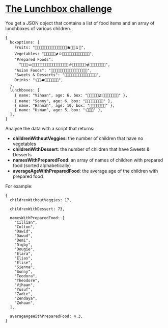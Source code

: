 # [The Lunchbox challenge](https://devrel.wearedevelopers.com/code100-puzzles/028-lunchbox/)

You get a JSON object that contains a list of food items and an array of lunchboxes of various children.

```
{
  boxoptions: {
    Fruits: "🍇🍈🍉🍊🍋🍌🍍🥭🍎🍏🍐🍑🍒🍓🫐🥝🍅🫒🥥",
    Vegetables: "🥑🍆🥔🥕🌽🌶️🫑🥒🥬🥦🧄🧅🥜🫘🌰🫚🫛🍄‍🟫",
    "Prepared Foods":
      "🍞🥐🥖🫓🥨🥯🥞🧇🧀🍖🍗🥩🥓🍔🍟🍕🌭🥪🌮🌯🫔🥙🧆🥚🍳🥘🍲🫕🥣🥗🍿🧈🧂🥫🍝",
    "Asian Foods": "🍱🍘🍙🍚🍛🍜🍠🍢🍣🍤🍥🥮🍡🥟🥠🥡",
    "Sweets & Desserts": "🍦🍧🍨🍩🍪🎂🍰🧁🥧🍫🍬🍭🍮🍯",
    Drinks: "💧🍼🥛🫖🍺🥃🥤🧋🧃🧉",
  },
  lunchboxes: [
    { name: "Vihaan", age: 6, box: "🥓🍼🍖💧🥛🫒🍙🍮🍙🍑🥓🍚🥭" },
    { name: "Sonny", age: 6, box: "🥦🥙🍫🧉🍄🥒🍔🥛" },
    { name: "Hannah", age: 10, box: "🥪🍏🥨🍕🍏️🍜🍼" },
    { name: "Usman", age: 5, box: "💧🧉🍄🧅" },
  ],
}
```

Analyse the data with a script that returns:

- **childrenWithoutVeggies**: the number of children that have no vegetables
- **childrenWithDessert**: the number of children that have Sweets & Desserts
- **namesWithPreparedFood**: an array of names of children with prepared food (sorted alphabetically)
- **averageAgeWithPreparedFood**: the average age of the children with prepared food

For example:

```
{
  childrenWithoutVeggies: 17,

  childrenWithDessert: 73,

  namesWithPreparedFood: [
    "Cillian",
    "Colton",
    "Dawid",
    "Dawud",
    "Demi",
    "Digby",
    "Dougie",
    "Elara",
    "Elias",
    "Elise",
    "Sienna",
    "Sonny",
    "Teodora",
    "Theodore",
    "Vihaan",
    "Yusuf",
    "Zadie",
    "Zendaya",
    "Zohaan",
  ],

  averageAgeWithPreparedFood: 4.3,
}
```
